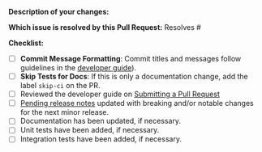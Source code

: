 <!-- Please take a look at our [Contributing](https://docs.koor.tech/docs/latest/Contributing/development-flow/)
documentation before submitting a Pull Request!
Thank you for contributing to Koor Storage Distribution! -->

**Description of your changes:**

**Which issue is resolved by this Pull Request:**
Resolves #

**Checklist:**

- [ ] **Commit Message Formatting**: Commit titles and messages follow guidelines in the [developer guide](https://docs.koor.tech/docs/latest/Contributing/development-flow/#commit-structure)).
- [ ] **Skip Tests for Docs**: If this is only a documentation change, add the label `skip-ci` on the PR.
- [ ] Reviewed the developer guide on [Submitting a Pull Request](https://docs.koor.tech/docs/latest/Contributing/development-flow/#submitting-a-pull-request)
- [ ] [Pending release notes](https://github.com/koor-tech/koor/blob/master/PendingReleaseNotes.md) updated with breaking and/or notable changes for the next minor release.
- [ ] Documentation has been updated, if necessary.
- [ ] Unit tests have been added, if necessary.
- [ ] Integration tests have been added, if necessary.
